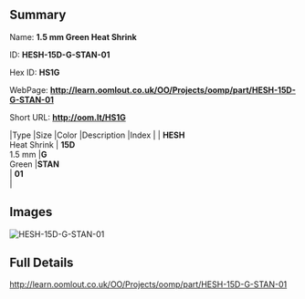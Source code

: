 

## Summary
 
Name: __1.5 mm Green Heat Shrink__

ID: __HESH-15D-G-STAN-01__

Hex ID: __HS1G__

WebPage: __http://learn.oomlout.co.uk/OO/Projects/oomp/part/HESH-15D-G-STAN-01__

Short URL: __http://oom.lt/HS1G__


|Type   |Size   |Color   |Description   |Index   |
| __HESH__ <br>Heat Shrink  | __15D__<br>1.5 mm   |__G__<br>Green    |__STAN__<br>    | __01__<br>  |


## Images
![HESH-15D-G-STAN-01](http://oomlout.com/oomp-gen/parts/HESH-15D-G-STAN-01/HESH-15D-G-STAN-01_420.jpg)

## Full Details

 http://learn.oomlout.co.uk/OO/Projects/oomp/part/HESH-15D-G-STAN-01

